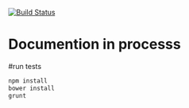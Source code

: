 [![Build Status](https://travis-ci.org/lexich/backbone-mixin.png?branch=master)](https://travis-ci.org/lexich/backbone-mixin)
# Documention in processs

#run tests
```bash
npm install
bower install
grunt
```

